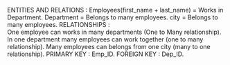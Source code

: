 ENTITIES AND RELATIONS :   Employees(first_name + last_name) = Works in Department.
                                       Department = Belongs to many employees. 
                                       city = Belongs to many employees. 
 RELATIONSHIPS :                                       
                          One employee can works in many departments (One to Many relationship).   
                          In one department many employees can work together (one to many relationship).
                          Many employees can belongs from one city (many to one relationship).
PRIMARY KEY :  Emp_ID.
FOREIGN KEY :  Dep_ID.
